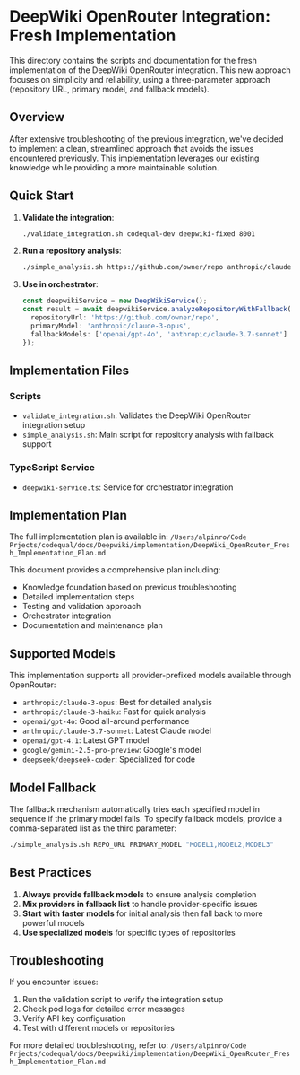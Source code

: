 # DeepWiki OpenRouter Integration: Fresh Implementation

This directory contains the scripts and documentation for the fresh implementation of the DeepWiki OpenRouter integration. This new approach focuses on simplicity and reliability, using a three-parameter approach (repository URL, primary model, and fallback models).

## Overview

After extensive troubleshooting of the previous integration, we've decided to implement a clean, streamlined approach that avoids the issues encountered previously. This implementation leverages our existing knowledge while providing a more maintainable solution.

## Quick Start

1. **Validate the integration**:
   ```bash
   ./validate_integration.sh codequal-dev deepwiki-fixed 8001
   ```

2. **Run a repository analysis**:
   ```bash
   ./simple_analysis.sh https://github.com/owner/repo anthropic/claude-3-opus openai/gpt-4o,anthropic/claude-3.7-sonnet
   ```

3. **Use in orchestrator**:
   ```typescript
   const deepwikiService = new DeepWikiService();
   const result = await deepwikiService.analyzeRepositoryWithFallback({
     repositoryUrl: 'https://github.com/owner/repo',
     primaryModel: 'anthropic/claude-3-opus',
     fallbackModels: ['openai/gpt-4o', 'anthropic/claude-3.7-sonnet']
   });
   ```

## Implementation Files

### Scripts

- `validate_integration.sh`: Validates the DeepWiki OpenRouter integration setup
- `simple_analysis.sh`: Main script for repository analysis with fallback support

### TypeScript Service

- `deepwiki-service.ts`: Service for orchestrator integration

## Implementation Plan

The full implementation plan is available in:
`/Users/alpinro/Code Prjects/codequal/docs/Deepwiki/implementation/DeepWiki_OpenRouter_Fresh_Implementation_Plan.md`

This document provides a comprehensive plan including:
- Knowledge foundation based on previous troubleshooting
- Detailed implementation steps
- Testing and validation approach
- Orchestrator integration
- Documentation and maintenance plan

## Supported Models

This implementation supports all provider-prefixed models available through OpenRouter:

- `anthropic/claude-3-opus`: Best for detailed analysis
- `anthropic/claude-3-haiku`: Fast for quick analysis
- `openai/gpt-4o`: Good all-around performance
- `anthropic/claude-3.7-sonnet`: Latest Claude model
- `openai/gpt-4.1`: Latest GPT model
- `google/gemini-2.5-pro-preview`: Google's model
- `deepseek/deepseek-coder`: Specialized for code

## Model Fallback

The fallback mechanism automatically tries each specified model in sequence if the primary model fails. To specify fallback models, provide a comma-separated list as the third parameter:

```bash
./simple_analysis.sh REPO_URL PRIMARY_MODEL "MODEL1,MODEL2,MODEL3"
```

## Best Practices

1. **Always provide fallback models** to ensure analysis completion
2. **Mix providers in fallback list** to handle provider-specific issues
3. **Start with faster models** for initial analysis then fall back to more powerful models
4. **Use specialized models** for specific types of repositories

## Troubleshooting

If you encounter issues:

1. Run the validation script to verify the integration setup
2. Check pod logs for detailed error messages
3. Verify API key configuration
4. Test with different models or repositories

For more detailed troubleshooting, refer to:
`/Users/alpinro/Code Prjects/codequal/docs/Deepwiki/implementation/DeepWiki_OpenRouter_Fresh_Implementation_Plan.md`
